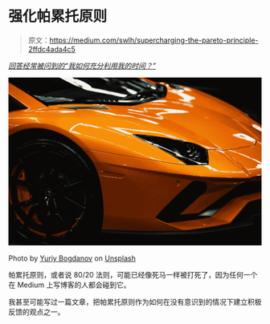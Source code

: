 # 强化帕累托原则

> 原文：<https://medium.com/swlh/supercharging-the-pareto-principle-2ffdc4ada4c5>

[*回答经常被问到的“我如何充分利用我的时间？”*](https://writingcooperative.com/you-only-make-progress-if-you-pass-a-limit-5d6c9864fc89)

![](img/11ccb0a6e31219978fdff9c599864f14.png)

Photo by [Yuriy Bogdanov](https://unsplash.com/photos/dnRfgaxfHj0?utm_source=unsplash&utm_medium=referral&utm_content=creditCopyText) on [Unsplash](https://unsplash.com/search/photos/supercharge?utm_source=unsplash&utm_medium=referral&utm_content=creditCopyText)

帕累托原则，或者说 80/20 法则，可能已经像死马一样被打死了，因为任何一个在 Medium 上写博客的人都会碰到它。

我甚至可能写过一篇文章，把帕累托原则作为如何在没有意识到的情况下建立积极反馈的观点之一。